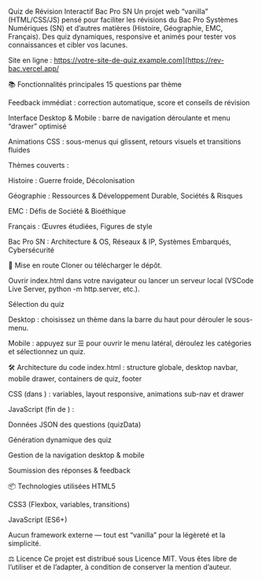 Quiz de Révision Interactif Bac Pro SN
Un projet web “vanilla” (HTML/CSS/JS) pensé pour faciliter les révisions du Bac Pro Systèmes Numériques (SN) et d’autres matières (Histoire, Géographie, EMC, Français). Des quiz dynamiques, responsive et animés pour tester vos connaissances et cibler vos lacunes.

Site en ligne : https://votre-site-de-quiz.example.com](https://rev-bac.vercel.app/

📚 Fonctionnalités principales
15 questions par thème

Feedback immédiat : correction automatique, score et conseils de révision

Interface Desktop & Mobile : barre de navigation déroulante et menu “drawer” optimisé

Animations CSS : sous-menus qui glissent, retours visuels et transitions fluides

Thèmes couverts :

Histoire : Guerre froide, Décolonisation

Géographie : Ressources & Développement Durable, Sociétés & Risques

EMC : Défis de Société & Bioéthique

Français : Œuvres étudiées, Figures de style

Bac Pro SN : Architecture & OS, Réseaux & IP, Systèmes Embarqués, Cybersécurité

🚀 Mise en route
Cloner ou télécharger le dépôt.

Ouvrir index.html dans votre navigateur ou lancer un serveur local (VSCode Live Server, python -m http.server, etc.).

Sélection du quiz

Desktop : choisissez un thème dans la barre du haut pour dérouler le sous-menu.

Mobile : appuyez sur ☰ pour ouvrir le menu latéral, déroulez les catégories et sélectionnez un quiz.

🛠️ Architecture du code
index.html : structure globale, desktop navbar, mobile drawer, containers de quiz, footer

CSS (dans <head>) : variables, layout responsive, animations sub-nav et drawer

JavaScript (fin de <body>) :

Données JSON des questions (quizData)

Génération dynamique des quiz

Gestion de la navigation desktop & mobile

Soumission des réponses & feedback

📦 Technologies utilisées
HTML5

CSS3 (Flexbox, variables, transitions)

JavaScript (ES6+)

Aucun framework externe — tout est “vanilla” pour la légèreté et la simplicité.

⚖️ Licence
Ce projet est distribué sous Licence MIT. Vous êtes libre de l’utiliser et de l’adapter, à condition de conserver la mention d’auteur.
